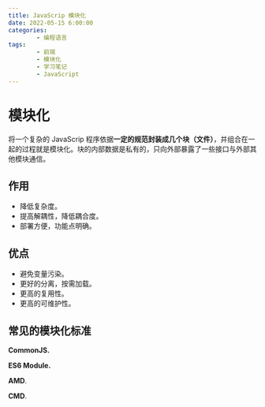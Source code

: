 ```yaml
---
title: JavaScrip 模块化
date: 2022-05-15 6:00:00
categories:
        - 编程语言
tags:
        - 前端
        - 模块化
        - 学习笔记
        - JavaScript
---
```


# 模块化

将一个复杂的 JavaScrip 程序依据**一定的规范封装成几个块（文件）**，并组合在一起的过程就是模块化。块的内部数据是私有的，只向外部暴露了一些接口与外部其他模块通信。

## 作用

- 降低复杂度。
- 提高解耦性，降低耦合度。
- 部署方便，功能点明确。

## 优点

- 避免变量污染。
- 更好的分离，按需加载。
- 更高的复用性。
- 更高的可维护性。

## 常见的模块化标准

**CommonJS.**

**ES6 Module.**

**AMD**.

**CMD**.
